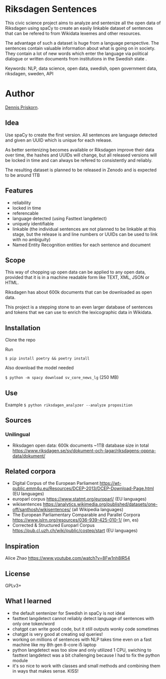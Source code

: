 # Riksdagen Sentences
This civic science project aims to analyze and sentenize all the open 
data of Riksdagen using spaCy 
to create an easily linkable 
dataset of sentences that can be refered to from 
Wikidata lexemes and other resources. 

The advantage of such a dataset is huge from a language perspective. 
The sentences contain valuable information about what is going on in society. 
They contain a lot of new words which enter the language via political dialogue 
or written documents from institutions in the Swedish state .

Keywords: NLP, data science, open data, swedish, 
open government data, riksdagen, sweden, API

# Author
[Dennis Priskorn](https://www.wikidata.org/wiki/Q111016131).

## Idea
Use spaCy to create the first version.
All sentences are language detected and given an 
UUID which is unique for each release. 

As better sentenizing becomes available or Riksdagen improve their 
data over time, the hashes and UUIDs will change, but all released 
versions will be locked in time and can always be refered to 
consistently and reliably.

The resulting dataset is planned to be released in Zenodo 
and is expected to be around 1TB  

## Features
* reliability
* locked in time
* referencable
* language detected (using Fasttext langdetect)
* uniquely identifiable
* linkable (the individual sentences are not planned to be 
linkable at this stage, but the release is and line numbers 
or UUIDs can be used to link with no ambiguity)
* Named Entity Recognition entities for each sentence and document

## Scope
This way of chopping up open data can be applied to any open data, provided that it is in a machine readable form like TEXT, XML, JSON or HTML.

Riksdagen has about 600k documents that can be downloaded as open data.

This project is a stepping stone to an even larger database of sentences and tokens that we can use to enrich the lexicographic data in Wikidata.

## Installation
Clone the repo

Run

`$ pip install poetry && poetry install`

Also download the model needed

`$ python -m spacy download sv_core_news_lg`
(250 MB)

## Use
Example
`$ python riksdagen_analyzer --analyze proposition`

## Sources
### Unilingual
* Riksdagen open data: 600k documents ~1TB database size in total https://www.riksdagen.se/sv/dokument-och-lagar/riksdagens-oppna-data/dokument/

## Related corpora
* Digital Corpus of the European Parliament https://wt-public.emm4u.eu/Resources/DCEP-2013/DCEP-Download-Page.html (EU languages)
* europarl corpus https://www.statmt.org/europarl/ (EU languages)
* wikisentences https://analytics.wikimedia.org/published/datasets/one-off/santhosh/wikisentences/ (all Wikipedia languages)
* The European Parliamentary Comparable and Parallel Corpora https://www.islrn.org/resources/036-939-425-010-1/ (en, es)
* Corrected & Structured Europarl Corpus https://pub.cl.uzh.ch/wiki/public/costep/start (EU languages)

## Inspiration
Alice Zhao https://www.youtube.com/watch?v=8Fw1nh8lR54

## License
GPLv3+

## What I learned
* the default sentenizer for Swedish in spaCy is not ideal
* fasttext langdetect cannot reliably detect language of sentences with only one token/word
* chatgpt can write good code, but it still outputs wonky code sometimes
* chatgpt is very good at creating sql queries!
* working on millions of sentences with NLP takes time even on a fast machine 
like my 8th gen 8-core i5 laptop
* python langdetect was too slow and only utilized 1 CPU, swiching to fasttext langdetect was a bit challenging because I had to fix the python module
* it's so nice to work with classes and small methods and 
combining them in ways that makes sense. KISS!
